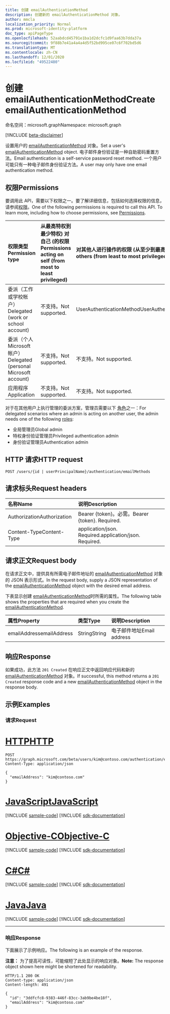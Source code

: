 ```yaml
---
title: 创建 emailAuthenticationMethod
description: 创建新的 emailAuthenticationMethod 对象。
author: mmcla
localization_priority: Normal
ms.prod: microsoft-identity-platform
doc_type: apiPageType
ms.openlocfilehash: 52aabdcd45791e1ba1d2dcfc1d9faa63b7dda37a
ms.sourcegitcommit: 9f88b7e41a4a4a4d5f52bd995ce07c6f702bd5d6
ms.translationtype: MT
ms.contentlocale: zh-CN
ms.lasthandoff: 12/01/2020
ms.locfileid: "49522480"
---
```

# <a name="create-emailauthenticationmethod"></a><span data-ttu-id="bb230-103">创建 emailAuthenticationMethod</span><span class="sxs-lookup"><span data-stu-id="bb230-103">Create emailAuthenticationMethod</span></span>
<span data-ttu-id="bb230-104">命名空间：microsoft.graph</span><span class="sxs-lookup"><span data-stu-id="bb230-104">Namespace: microsoft.graph</span></span>

[!INCLUDE [beta-disclaimer](../../includes/beta-disclaimer.md)]

<span data-ttu-id="bb230-105">设置用户的 [emailAuthenticationMethod](../resources/emailauthenticationmethod.md) 对象。</span><span class="sxs-lookup"><span data-stu-id="bb230-105">Set a user's [emailAuthenticationMethod](../resources/emailauthenticationmethod.md) object.</span></span> <span data-ttu-id="bb230-106">电子邮件身份验证是一种自助密码重置方法。</span><span class="sxs-lookup"><span data-stu-id="bb230-106">Email authentication is a self-service password reset method.</span></span> <span data-ttu-id="bb230-107">一个用户可能只有一种电子邮件身份验证方法。</span><span class="sxs-lookup"><span data-stu-id="bb230-107">A user may only have one email authentication method.</span></span>

## <a name="permissions"></a><span data-ttu-id="bb230-108">权限</span><span class="sxs-lookup"><span data-stu-id="bb230-108">Permissions</span></span>
<span data-ttu-id="bb230-p102">要调用此 API，需要以下权限之一。要了解详细信息，包括如何选择权限的信息，请参阅[权限](/graph/permissions-reference)。</span><span class="sxs-lookup"><span data-stu-id="bb230-p102">One of the following permissions is required to call this API. To learn more, including how to choose permissions, see [Permissions](/graph/permissions-reference).</span></span>

|<span data-ttu-id="bb230-111">权限类型</span><span class="sxs-lookup"><span data-stu-id="bb230-111">Permission type</span></span>|<span data-ttu-id="bb230-112">从最高特权到最少特权) 对自己 (的权限</span><span class="sxs-lookup"><span data-stu-id="bb230-112">Permissions acting on self (from most to least privileged)</span></span>|<span data-ttu-id="bb230-113">对其他人进行操作的权限 (从至少到最高特权) </span><span class="sxs-lookup"><span data-stu-id="bb230-113">Permissions acting on others (from least to most privileged)</span></span>|
|:---|:---|:--|
|<span data-ttu-id="bb230-114">委派（工作或学校帐户）</span><span class="sxs-lookup"><span data-stu-id="bb230-114">Delegated (work or school account)</span></span>|<span data-ttu-id="bb230-115">不支持。</span><span class="sxs-lookup"><span data-stu-id="bb230-115">Not supported.</span></span>|<span data-ttu-id="bb230-116">UserAuthenticationMethod</span><span class="sxs-lookup"><span data-stu-id="bb230-116">UserAuthenticationMethod.ReadWrite.All</span></span>
|<span data-ttu-id="bb230-117">委派（个人 Microsoft 帐户）</span><span class="sxs-lookup"><span data-stu-id="bb230-117">Delegated (personal Microsoft account)</span></span>|<span data-ttu-id="bb230-118">不支持。</span><span class="sxs-lookup"><span data-stu-id="bb230-118">Not supported.</span></span>|<span data-ttu-id="bb230-119">不支持。</span><span class="sxs-lookup"><span data-stu-id="bb230-119">Not supported.</span></span>
|<span data-ttu-id="bb230-120">应用程序</span><span class="sxs-lookup"><span data-stu-id="bb230-120">Application</span></span>|<span data-ttu-id="bb230-121">不支持。</span><span class="sxs-lookup"><span data-stu-id="bb230-121">Not supported.</span></span>|<span data-ttu-id="bb230-122">不支持。</span><span class="sxs-lookup"><span data-stu-id="bb230-122">Not supported.</span></span>

<span data-ttu-id="bb230-123">对于在其他用户上执行管理的委派方案，管理员需要以下 [角色](/azure/active-directory/users-groups-roles/directory-assign-admin-roles#available-roles)之一：</span><span class="sxs-lookup"><span data-stu-id="bb230-123">For delegated scenarios where an admin is acting on another user, the admin needs one of the following [roles](/azure/active-directory/users-groups-roles/directory-assign-admin-roles#available-roles):</span></span>

* <span data-ttu-id="bb230-124">全局管理员</span><span class="sxs-lookup"><span data-stu-id="bb230-124">Global admin</span></span>
* <span data-ttu-id="bb230-125">特权身份验证管理员</span><span class="sxs-lookup"><span data-stu-id="bb230-125">Privileged authentication admin</span></span>
* <span data-ttu-id="bb230-126">身份验证管理员</span><span class="sxs-lookup"><span data-stu-id="bb230-126">Authentication admin</span></span>

## <a name="http-request"></a><span data-ttu-id="bb230-127">HTTP 请求</span><span class="sxs-lookup"><span data-stu-id="bb230-127">HTTP request</span></span>

<!-- {
  "blockType": "ignored"
}
-->
``` http
POST /users/{id | userPrincipalName}/authentication/emailMethods
```

## <a name="request-headers"></a><span data-ttu-id="bb230-128">请求标头</span><span class="sxs-lookup"><span data-stu-id="bb230-128">Request headers</span></span>
|<span data-ttu-id="bb230-129">名称</span><span class="sxs-lookup"><span data-stu-id="bb230-129">Name</span></span>|<span data-ttu-id="bb230-130">说明</span><span class="sxs-lookup"><span data-stu-id="bb230-130">Description</span></span>|
|:---|:---|
|<span data-ttu-id="bb230-131">Authorization</span><span class="sxs-lookup"><span data-stu-id="bb230-131">Authorization</span></span>|<span data-ttu-id="bb230-p103">Bearer {token}。必需。</span><span class="sxs-lookup"><span data-stu-id="bb230-p103">Bearer {token}. Required.</span></span>|
|<span data-ttu-id="bb230-134">Content-Type</span><span class="sxs-lookup"><span data-stu-id="bb230-134">Content-Type</span></span>|<span data-ttu-id="bb230-p104">application/json. Required.</span><span class="sxs-lookup"><span data-stu-id="bb230-p104">application/json. Required.</span></span>|

## <a name="request-body"></a><span data-ttu-id="bb230-137">请求正文</span><span class="sxs-lookup"><span data-stu-id="bb230-137">Request body</span></span>
<span data-ttu-id="bb230-138">在请求正文中，提供具有所需电子邮件地址的 [emailAuthenticationMethod](../resources/emailauthenticationmethod.md) 对象的 JSON 表示形式。</span><span class="sxs-lookup"><span data-stu-id="bb230-138">In the request body, supply a JSON representation of the [emailAuthenticationMethod](../resources/emailauthenticationmethod.md) object with the desired email address.</span></span>

<span data-ttu-id="bb230-139">下表显示创建 [emailAuthenticationMethod](../resources/emailauthenticationmethod.md)时所需的属性。</span><span class="sxs-lookup"><span data-stu-id="bb230-139">The following table shows the properties that are required when you create the [emailAuthenticationMethod](../resources/emailauthenticationmethod.md).</span></span>

|<span data-ttu-id="bb230-140">属性</span><span class="sxs-lookup"><span data-stu-id="bb230-140">Property</span></span>|<span data-ttu-id="bb230-141">类型</span><span class="sxs-lookup"><span data-stu-id="bb230-141">Type</span></span>|<span data-ttu-id="bb230-142">说明</span><span class="sxs-lookup"><span data-stu-id="bb230-142">Description</span></span>|
|:---|:---|:---|
|<span data-ttu-id="bb230-143">emailAddress</span><span class="sxs-lookup"><span data-stu-id="bb230-143">emailAddress</span></span>|<span data-ttu-id="bb230-144">String</span><span class="sxs-lookup"><span data-stu-id="bb230-144">String</span></span>|<span data-ttu-id="bb230-145">电子邮件地址</span><span class="sxs-lookup"><span data-stu-id="bb230-145">Email address</span></span>|



## <a name="response"></a><span data-ttu-id="bb230-146">响应</span><span class="sxs-lookup"><span data-stu-id="bb230-146">Response</span></span>

<span data-ttu-id="bb230-147">如果成功，此方法 `201 Created` 在响应正文中返回响应代码和新的 [emailAuthenticationMethod](../resources/emailauthenticationmethod.md) 对象。</span><span class="sxs-lookup"><span data-stu-id="bb230-147">If successful, this method returns a `201 Created` response code and a new [emailAuthenticationMethod](../resources/emailauthenticationmethod.md) object in the response body.</span></span>

## <a name="examples"></a><span data-ttu-id="bb230-148">示例</span><span class="sxs-lookup"><span data-stu-id="bb230-148">Examples</span></span>

### <a name="request"></a><span data-ttu-id="bb230-149">请求</span><span class="sxs-lookup"><span data-stu-id="bb230-149">Request</span></span>

# <a name="http"></a>[<span data-ttu-id="bb230-150">HTTP</span><span class="sxs-lookup"><span data-stu-id="bb230-150">HTTP</span></span>](#tab/http)
<!-- {
  "blockType": "request",
  "name": "create_emailauthenticationmethod_from_"
}
-->
``` http
POST https://graph.microsoft.com/beta/users/kim@contoso.com/authentication/emailMethods
Content-Type: application/json

{
  "emailAddress": "kim@contoso.com"
}
```
# <a name="javascript"></a>[<span data-ttu-id="bb230-151">JavaScript</span><span class="sxs-lookup"><span data-stu-id="bb230-151">JavaScript</span></span>](#tab/javascript)
[!INCLUDE [sample-code](../includes/snippets/javascript/create-emailauthenticationmethod-from--javascript-snippets.md)]
[!INCLUDE [sdk-documentation](../includes/snippets/snippets-sdk-documentation-link.md)]

# <a name="objective-c"></a>[<span data-ttu-id="bb230-152">Objective-C</span><span class="sxs-lookup"><span data-stu-id="bb230-152">Objective-C</span></span>](#tab/objc)
[!INCLUDE [sample-code](../includes/snippets/objc/create-emailauthenticationmethod-from--objc-snippets.md)]
[!INCLUDE [sdk-documentation](../includes/snippets/snippets-sdk-documentation-link.md)]

# <a name="c"></a>[<span data-ttu-id="bb230-153">C#</span><span class="sxs-lookup"><span data-stu-id="bb230-153">C#</span></span>](#tab/csharp)
[!INCLUDE [sample-code](../includes/snippets/csharp/create-emailauthenticationmethod-from--csharp-snippets.md)]
[!INCLUDE [sdk-documentation](../includes/snippets/snippets-sdk-documentation-link.md)]

# <a name="java"></a>[<span data-ttu-id="bb230-154">Java</span><span class="sxs-lookup"><span data-stu-id="bb230-154">Java</span></span>](#tab/java)
[!INCLUDE [sample-code](../includes/snippets/java/create-emailauthenticationmethod-from--java-snippets.md)]
[!INCLUDE [sdk-documentation](../includes/snippets/snippets-sdk-documentation-link.md)]

---



### <a name="response"></a><span data-ttu-id="bb230-155">响应</span><span class="sxs-lookup"><span data-stu-id="bb230-155">Response</span></span>
<span data-ttu-id="bb230-156">下面展示了示例响应。</span><span class="sxs-lookup"><span data-stu-id="bb230-156">The following is an example of the response.</span></span>

<span data-ttu-id="bb230-157">**注意：** 为了提高可读性，可能缩短了此处显示的响应对象。</span><span class="sxs-lookup"><span data-stu-id="bb230-157">**Note:** The response object shown here might be shortened for readability.</span></span>
<!-- {
  "blockType": "response",
  "truncated": true,
  "@odata.type": "microsoft.graph.emailAuthenticationMethod"
}
-->
``` http
HTTP/1.1 200 OK
Content-type: application/json
Content-length: 491

{
  "id": "3ddfcfc8-9383-446f-83cc-3ab9be4be18f",
  "emailAddress": "kim@contoso.com"
}
```
